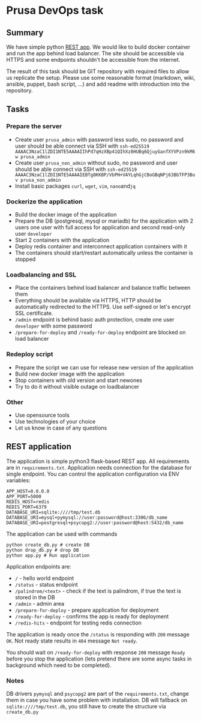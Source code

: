 # Prusa DevOps task

## Summary

We have simple python [REST app](#rest-application). We would like to build docker container and run the app behind load balancer. The site should be accessible via HTTPS and some endpoints shouldn't be accessible from the internet.

The result of this task should be GIT repository with required files to allow us replicate the setup. Please use some reasonable format (markdown, wiki, ansible, puppet, bash script, ...) and add readme with introduction into the repository.

## Tasks
### Prepare the server
* Create user `prusa_admin` with password less sudo, no password and user should be able connect via SSH with `ssh-ed25519 AAAAC3NzaC1lZDI1NTE5AAAAIIhPd7qHzXBp41QIhXz8HUBq6QjuyGanfXYVPzn9kM6w prusa_admin`
* Create user `prusa_non_admin` without sudo, no password and user should be able connect via SSH with `ssh-ed25519 AAAAC3NzaC1lZDI1NTE5AAAAIEBTg8KKBP/VbPH+VAYLqhGjCBoGBqNPj63BbTFP3Bov prusa_non_admin`
* Install basic packages `curl`, `wget`, `vim`, `nano`and`jq`

### Dockerize the application
* Build the docker image of the application
* Prepare the DB (postgresql, mysql or mariadb) for the application with 2 users one user with full access for application and second  read-only user `developer`
* Start 2 containers with the application
* Deploy redis container and interconnect application containers with it
* The containers should start/restart automatically unless the container is stopped

### Loadbalancing and SSL
* Place the containers behind load balancer and balance traffic between them
* Everything should be available via HTTPS, HTTP should be automatically redirected to the HTTPS. Use self-signed or let's encrypt SSL certificate.
* `/admin` endpoint is behind basic auth protection, create one user `developer` with some password
* `/prepare-for-deploy` and `/ready-for-deploy` endpoint are blocked on load balancer

### Redeploy script
* Prepare the script we can use for release new version of the application
* Build new docker image with the application
* Stop containers with old version and start newones
* Try to do it without visible outage on loadbalancer

### Other
* Use opensource tools
* Use technologies of your choice
* Let us know in case of any questions

## REST application

The application is simple python3 flask-based REST app. All requirements are in `requirements.txt`. Application needs connection for the database for single endpoint. You can control the application configuration via ENV variables:

```
APP_HOST=0.0.0.0
APP_PORT=5000
REDIS_HOST=redis
REDIS_PORT=6379
DATABASE_URI=sqlite:////tmp/test.db
DATABASE_URI=mysql+pymysql://user:password@host:3306/db_name
DATABASE_URI=postgresql+psycopg2://user:password@host:5432/db_name
```

The application can be used with commands

```
python create_db.py # create DB
python drop_db.py # drop DB
python app.py # Run application
```

Application endpoints are:
* `/` - hello world endpoint
* `/status` - status endpoint
* `/palindrom/<text>` - check if the text is palindrom, if true the text is stored in the DB
* `/admin` - admin area
* `/prepare-for-deploy` - prepare application for deployment
* `/ready-for-deploy` - confirms the app is ready for deployment
* `/redis-hits` - endpoint for testing redis connection

The application is ready once the `/status` is responding with `200` message `OK`. Not ready state results in `404` message `Not ready`.

You should wait on `/ready-for-deploy` with response `200` message `Ready` before you stop the application (lets pretend there are some async tasks in background which need to be completed).

### Notes

DB drivers `pymysql` and `psycopg2` are part of the `requirements.txt`, change them in case you have some problem with installation.
DB will fallback on `sqlite:////tmp/test.db`, you still have to create the structure via `create_db.py`
